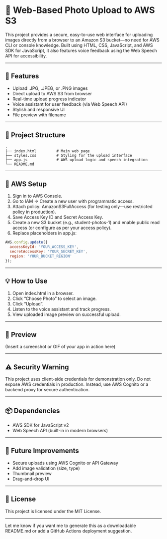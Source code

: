# 📸 Web-Based Photo Upload to AWS S3

This project provides a secure, easy-to-use web interface for uploading images directly from a browser to an Amazon S3 bucket—no need for AWS CLI or console knowledge. Built using HTML, CSS, JavaScript, and AWS SDK for JavaScript, it also features voice feedback using the Web Speech API for accessibility.

---

## 🚀 Features

* Upload .JPG, .JPEG, or .PNG images
* Direct upload to AWS S3 from browser
* Real-time upload progress indicator
* Voice assistant for user feedback (via Web Speech API)
* Stylish and responsive UI
* File preview with filename

---

## 📂 Project Structure

```
.
├── index.html         # Main web page
├── styles.css         # Styling for the upload interface
├── app.js             # AWS upload logic and speech integration
└── README.md
```

---

## 🔐 AWS Setup

1. Sign in to AWS Console.
2. Go to IAM → Create a new user with programmatic access.
3. Attach policy: AmazonS3FullAccess (for testing only—use restricted policy in production).
4. Save Access Key ID and Secret Access Key.
5. Create a new S3 bucket (e.g., student-photos-1) and enable public read access (or configure as per your access policy).
6. Replace placeholders in app.js:

```js
AWS.config.update({
  accessKeyId: 'YOUR_ACCESS_KEY',
  secretAccessKey: 'YOUR_SECRET_KEY',
  region: 'YOUR_BUCKET_REGION'
});
```

---

## 💡 How to Use

1. Open index.html in a browser.
2. Click “Choose Photo” to select an image.
3. Click “Upload”.
4. Listen to the voice assistant and track progress.
5. View uploaded image preview on successful upload.

---

## 🎨 Preview

(Insert a screenshot or GIF of your app in action here)

---

## ⚠️ Security Warning

This project uses client-side credentials for demonstration only. Do not expose AWS credentials in production. Instead, use AWS Cognito or a backend proxy for secure authentication.

---

## 📦 Dependencies

* AWS SDK for JavaScript v2
* Web Speech API (built-in in modern browsers)

---

## 🧠 Future Improvements

* Secure uploads using AWS Cognito or API Gateway
* Add image validation (size, type)
* Thumbnail preview
* Drag-and-drop UI

---

## 📜 License

This project is licensed under the MIT License.

---

Let me know if you want me to generate this as a downloadable README.md or add a GitHub Actions deployment suggestion.
